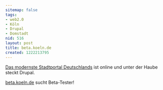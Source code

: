 ```yaml
---
sitemap: false
tags:
- web2.0
- Köln
- Drupal
- Domstadt
nid: 516
layout: post
title: beta.koeln.de
created: 1222213795
---
```

<a href="http://www.koeln.de/artikel/Koeln/Das-neue-koelnde-ist-da-Werden-Sie-Beta-Tester-44323-1.html">
Das modernste Stadtportal Deutschlands</a> ist online und unter der Haube steckt Drupal.<br />
<p><a href="http://beta.koeln.de">beta.koeln.de</a> sucht Beta-Tester!</a>
